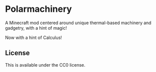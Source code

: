 # Polarmachinery

A Minecraft mod centered around unique thermal-based machinery and gadgetry, with a hint of magic!

Now with a hint of Calculus!
## License

This is available under the CC0 license.
